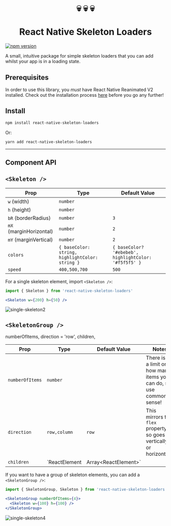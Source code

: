 <h1 align="center">
💀 💀 💀
</h1>
<h1 align="center">
React Native Skeleton Loaders 
</h1>

[![npm version](https://img.shields.io/npm/v/react-native-skeleton-loaders.svg?style=flat)](https://www.npmjs.com/package/react-native-skeleton-loaders)

A small, intuitive package for simple skeleton loaders that you can add whilst your app is in a loading state.

## Prerequisites

In order to use this library, you _must_ have React Native Reanimated V2 installed. Check out the installation process [here](https://docs.swmansion.com/react-native-reanimated/docs/fundamentals/installation) before you go any further!

## Install
```bash
npm install react-native-skeleton-loaders
```
Or: 
```bash
yarn add react-native-skeleton-loaders
```

---

## Component API
## `<Skeleton />`

| Prop | Type | Default Value |
|---|---|---|
| `w` (width) | `number` |
| `h` (height) | `number` |
| `bR` (borderRadius) | `number` | `3`
| `mX` (marginHorizontal) | `number` | `2`
| `mY` (marginVertical) | `number` | `2` 
| `colors` | `{ baseColor: string, highlightColor: string }` | `{ baseColor? '#ebebeb', highlightColor: '#f5f5f5' }`
| `speed` | `400,500,700` | `500`

For a single skeleton element, import `<Skeleton />`:

```jsx
import { Skeleton } from 'react-native-skeleton-loaders'

<Skeleton w={200} h={50} />
```

![single-skeleton2](https://user-images.githubusercontent.com/20539827/211169732-e3d08e07-ffa4-49f2-af11-47c47e5f6d89.gif)


## `<SkeletonGroup />`

  numberOfItems,
  direction = 'row',
  children,

| Prop | Type | Default Value | Notes |
|---|---|---|---|
| `numberOfItems` | `number` |  | There isn't a limit on how many items you can do, so use common sense! 
| `direction` | `row,column` | `row` | This mirrors the `flex` property, so goes vertically or horizontally
| `children` | `ReactElement<Skeleton> | Array<ReactElement<Skeleton>>` |  | This React child _must_ be a `<Skeleton />` component

If you want to have a group of skeleton elements, you can add a `<SkeletonGroup />`:
```jsx
import { SkeletonGroup, Skeleton } from 'react-native-skeleton-loaders'

<SkeletonGroup numberOfItems={4}>
  <Skeleton w={100} h={100} />
</SkeletonGroup>
```

![single-skeleton4](https://user-images.githubusercontent.com/20539827/211169820-33f53cde-05d2-4f38-98af-224343086a6d.gif)
